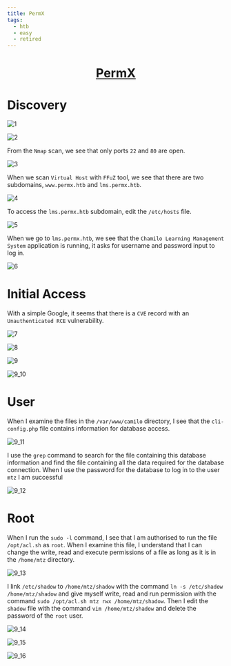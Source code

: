 ```yaml
---
title: PermX
tags:
  - htb
  - easy
  - retired
---
```


<div align='center'>
  
# [PermX](https://app.hackthebox.com/machines/PermX)

</div>

# Discovery

![1](https://github.com/user-attachments/assets/e5b390b3-d02c-44d7-8dfc-6e0ef9b9b894)

![2](https://github.com/user-attachments/assets/4ecf9dd4-b2f3-4fb6-a72a-46eb6b75bdc1)

From the `Nmap` scan, we see that only ports `22` and `80` are open.

![3](https://github.com/user-attachments/assets/93ca42fd-d9cf-4316-8a24-b6bd4b4182ab)

When we scan `Virtual Host` with `FFuZ` tool, we see that there are two subdomains, `www.permx.htb` and `lms.permx.htb`.

![4](https://github.com/user-attachments/assets/45c88da8-14cd-47c6-9deb-4a998555da67)

To access the `lms.permx.htb` subdomain, edit the `/etc/hosts` file.

![5](https://github.com/user-attachments/assets/ab017e56-6e71-4577-8e2e-6a9094b1b788)

When we go to `lms.permx.htb`, we see that the `Chamilo Learning Management System` application is running, it asks for username and password input to log in.

![6](https://github.com/user-attachments/assets/59325b54-16ae-4c0a-b0cc-2e4179e6e898)

# Initial Access

With a simple Google, it seems that there is a `CVE` record with an `Unauthenticated RCE` vulnerability.

![7](https://github.com/user-attachments/assets/7e977a7f-ebeb-411b-96dd-f4d489ad491e)

![8](https://github.com/user-attachments/assets/6b6ca43e-09ce-4188-be6f-e4f5cf5223f1)

![9](https://github.com/user-attachments/assets/eb89dc83-cb6c-419f-9f75-ff618880666e)

![9_10](https://github.com/user-attachments/assets/750eed59-9982-49e7-8de8-608bf00e310b)

# User

When I examine the files in the `/var/www/camilo` directory, I see that the `cli-config.php` file contains information for database access.

![9_11](https://github.com/user-attachments/assets/1adb36c5-dc51-4d3a-9cea-050edaad413e)

I use the `grep` command to search for the file containing this database information and find the file containing all the data required for the database connection. When I use the password for the database to log in to the user `mtz` I am successful

![9_12](https://github.com/user-attachments/assets/defa4cbe-453b-46a3-903a-70aa829155c0)

# Root

When I run the `sudo -l` command, I see that I am authorised to run the file `/opt/acl.sh` as `root`. When I examine this file, I understand that I can change the write, read and execute permissions of a file as long as it is in the `/home/mtz` directory.

![9_13](https://github.com/user-attachments/assets/ea8869ea-4647-419b-b9e8-f85f941b3d77)

I link `/etc/shadow` to `/home/mtz/shadow` with the command `ln -s /etc/shadow /home/mtz/shadow` and give myself write, read and run permission with the command `sudo /opt/acl.sh mtz rwx /home/mtz/shadow`. Then I edit the `shadow` file with the command `vim /home/mtz/shadow` and delete the password of the `root` user.

![9_14](https://github.com/user-attachments/assets/78d1866c-33f3-41ac-bfb2-11d0e9c0d91f)

![9_15](https://github.com/user-attachments/assets/e52142c4-bcbb-4b10-ad74-7fb6fb1c5bfb)

![9_16](https://github.com/user-attachments/assets/fb604cb1-e321-4edf-9d8a-05ce76768a40)









